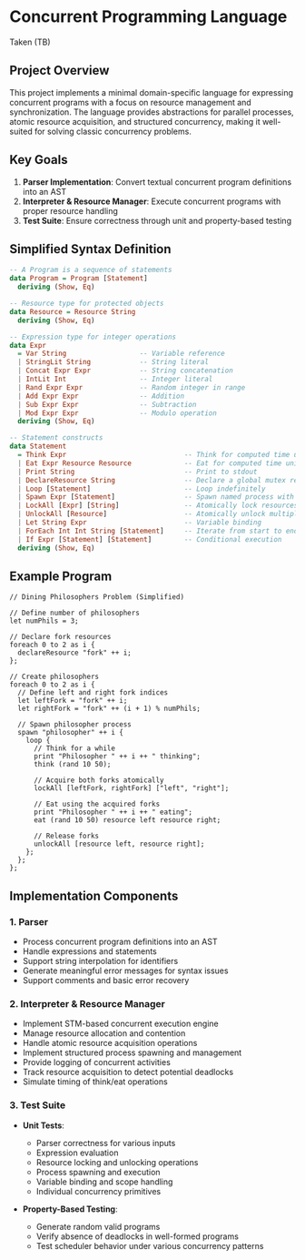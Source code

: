 # Concurrent Programming Language

Taken (TB)

## Project Overview
This project implements a minimal domain-specific language for expressing concurrent programs with a focus on resource management and synchronization. The language provides abstractions for parallel processes, atomic resource acquisition, and structured concurrency, making it well-suited for solving classic concurrency problems.

## Key Goals
1. **Parser Implementation**: Convert textual concurrent program definitions into an AST
2. **Interpreter & Resource Manager**: Execute concurrent programs with proper resource handling
3. **Test Suite**: Ensure correctness through unit and property-based testing

## Simplified Syntax Definition

```haskell
-- A Program is a sequence of statements
data Program = Program [Statement]
  deriving (Show, Eq)

-- Resource type for protected objects
data Resource = Resource String
  deriving (Show, Eq)

-- Expression type for integer operations
data Expr
  = Var String                  -- Variable reference
  | StringLit String            -- String literal
  | Concat Expr Expr            -- String concatenation
  | IntLit Int                  -- Integer literal
  | Rand Expr Expr              -- Random integer in range
  | Add Expr Expr               -- Addition
  | Sub Expr Expr               -- Subtraction
  | Mod Expr Expr               -- Modulo operation
  deriving (Show, Eq)

-- Statement constructs
data Statement
  = Think Expr                             -- Think for computed time units
  | Eat Expr Resource Resource             -- Eat for computed time units using two resources
  | Print String                           -- Print to stdout
  | DeclareResource String                 -- Declare a global mutex resource 
  | Loop [Statement]                       -- Loop indefinitely
  | Spawn Expr [Statement]                 -- Spawn named process with statements
  | LockAll [Expr] [String]                -- Atomically lock resources, binding results to variables
  | UnlockAll [Resource]                   -- Atomically unlock multiple resources
  | Let String Expr                        -- Variable binding
  | ForEach Int Int String [Statement]     -- Iterate from start to end, binding index to variable
  | If Expr [Statement] [Statement]        -- Conditional execution
  deriving (Show, Eq)
```

## Example Program
```
// Dining Philosophers Problem (Simplified)

// Define number of philosophers
let numPhils = 3;

// Declare fork resources
foreach 0 to 2 as i {
  declareResource "fork" ++ i;
};

// Create philosophers
foreach 0 to 2 as i {
  // Define left and right fork indices
  let leftFork = "fork" ++ i;
  let rightFork = "fork" ++ (i + 1) % numPhils;
  
  // Spawn philosopher process
  spawn "philosopher" ++ i {
    loop {
      // Think for a while
      print "Philosopher " ++ i ++ " thinking";
      think (rand 10 50);
      
      // Acquire both forks atomically
      lockAll [leftFork, rightFork] ["left", "right"];
      
      // Eat using the acquired forks
      print "Philosopher " ++ i ++ " eating";
      eat (rand 10 50) resource left resource right;
      
      // Release forks
      unlockAll [resource left, resource right];
    };
  };
};
```

## Implementation Components

### 1. Parser
- Process concurrent program definitions into an AST
- Handle expressions and statements
- Support string interpolation for identifiers
- Generate meaningful error messages for syntax issues
- Support comments and basic error recovery

### 2. Interpreter & Resource Manager
- Implement STM-based concurrent execution engine
- Manage resource allocation and contention
- Handle atomic resource acquisition operations
- Implement structured process spawning and management
- Provide logging of concurrent activities
- Track resource acquisition to detect potential deadlocks
- Simulate timing of think/eat operations

### 3. Test Suite
- **Unit Tests**:
  - Parser correctness for various inputs
  - Expression evaluation
  - Resource locking and unlocking operations
  - Process spawning and execution
  - Variable binding and scope handling
  - Individual concurrency primitives
  
- **Property-Based Testing**:
  - Generate random valid programs
  - Verify absence of deadlocks in well-formed programs
  - Test scheduler behavior under various concurrency patterns
